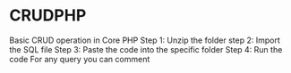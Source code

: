 # CRUDPHP
Basic CRUD operation in Core PHP
Step 1: Unzip the folder
step 2: Import the SQL file
Step 3: Paste the code into the specific folder
Step 4: Run the code
For any query you can comment
